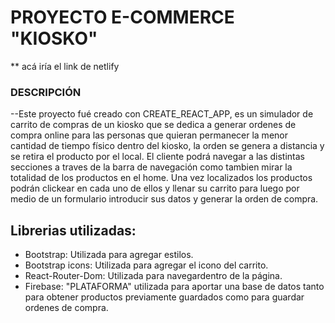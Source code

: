 # PROYECTO E-COMMERCE "KIOSKO" 
** acá iría el link de netlify
### DESCRIPCIÓN
--Este proyecto fué creado con CREATE_REACT_APP, es un simulador de carrito de compras de un kiosko que se dedica a generar ordenes de compra online para las personas que quieran permanecer la menor cantidad de tiempo físico dentro del kiosko, la orden se genera a distancia y se retira el producto por el local. 
El cliente podrá navegar a las distintas secciones a traves de la barra de navegación como tambien mirar la totalidad de los productos en el home. Una vez localizados los productos podrán clickear en cada uno de ellos y llenar su carrito para luego por medio de un formulario introducir sus datos y generar la orden de compra. 
 
## Librerias utilizadas:

* Bootstrap: Utilizada para agregar estilos.
* Bootstrap icons: Utilizada para agregar el icono del carrito.
* React-Router-Dom: Utilizada para navegardentro de la página.
* Firebase: "PLATAFORMA" utilizada para aportar una base de datos tanto para obtener productos previamente guardados como para guardar ordenes de compra. 
